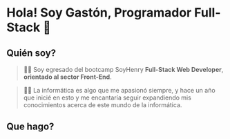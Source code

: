 # Hola! Soy Gastón, Programador Full-Stack 👋

## Quién soy?

>👨‍🎓 Soy egresado del bootcamp SoyHenry **Full-Stack Web Developer**, **orientado al sector Front-End**.

>👨‍💻 La informática es algo que me apasionó siempre, y hace un año que inicié en esto y me encantaría seguir expandiendo mis conocimientos acerca de este mundo de la informática.

## Que hago?
